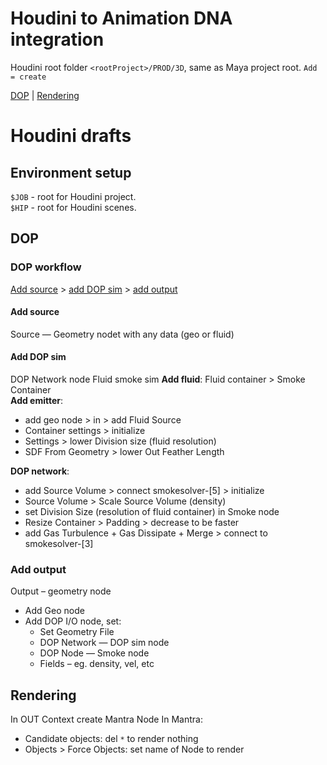 # Houdini to Animation DNA integration
Houdini root folder `<rootProject>/PROD/3D`, same as Maya project root.
`Add = create`

[DOP](#dop) | [Rendering](#rendering)

# Houdini drafts
## Environment setup
`$JOB` - root for Houdini project.  
`$HIP` - root for Houdini scenes.

## DOP
### DOP workflow
[Add source](#add-source) > [add DOP sim](#add-dop-sim) > [add output](#add-output)

#### Add source 
Source — Geometry nodet with any data (geo or fluid)

#### Add DOP sim
DOP Network node
Fluid smoke sim
**Add fluid**: Fluid container > Smoke Container  
**Add emitter**:
- add geo node > in > add Fluid Source
- Container settings > initialize
- Settings > lower Division size (fluid resolution) 
- SDF From Geometry > lower Out Feather Length  

**DOP network**:
- add Source Volume > connect smokesolver-[5] > initialize
- Source Volume > Scale Source Volume (density)
- set Division Size (resolution of fluid container) in Smoke node
- Resize Container > Padding > decrease to be faster
- add Gas Turbulence + Gas Dissipate + Merge > connect to smokesolver-[3]

### Add output
Output – geometry node

- Add Geo node
- Add DOP I/O node, set:
  - Set Geometry File
  - DOP Network — DOP sim node
  - DOP Node — Smoke node
  - Fields – eg. density, vel, etc

## Rendering
In OUT Context create Mantra Node
In Mantra:
- Candidate objects: del `*` to render nothing
- Objects > Force Objects: set name of Node to render
